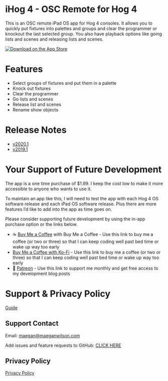 # iHog 4 - OSC Remote for Hog 4

This is an OSC remote iPad OS app for Hog 4 consoles. It allows you to quickly put fixtures into palettes and groups and clear the programmer or knockout the last selected group. You also have playback options like going lists and scenes and releasing lists and scenes.

[![Download on the App Store](https://raw.githubusercontent.com/maeganjwilson/artnet-converter/master/docs/images/download_app_store.svg?sanitize=true)](https://apps.apple.com/us/app/ihog-osc-lighting-remote/id1487580623?ls=1)

# Features

- Select groups of fixtures and put them in a palette
- Knock out fixtures
- Clear the programmer
- Go lists and scenes
- Release list and scenes
- Rename show objects

# Release Notes

- [v2020.1](https://github.com/maeganjwilson/iHog/blob/2020-1/releasenotes/2020-1.md)
- [v2019.1](https://www.notion.so/v2019-1-e6e1d92658ff4e9cb397da217dd0812f)

# Your Support of Future Development

The app is a one time purchase of $1.99. I keep the cost low to make it more accessible to anyone who wants to use it. 

To maintain an app like this, I will need to test the app with each Hog 4 OS software release and each iPad OS software release. Plus there are more features I’d like to add into the app as time goes on. 

Please consider supporting future development by using the in-app purchase option or the links below.

- ☕ [Buy Me a Coffee](https://www.buymeacoffee.com/appsbymw) with Buy Me a Coffee - Use this link to buy me a coffee (or two or three) so that I can keep coding well past bed time or wake up way too early
- [Buy Me a Coffee with Ko-Fi](https://ko-fi.com/appsbymw) - Use this link to buy me a coffee (or two or three) so that I can keep coding well past bed time or wake up way too early
- 💸 [Patreon](https://www.patreon.com/maeganwilson_) - Use this link to support me monthly and get free access to my development blog posts

# Support & Privacy Policy

[Guide](https://www.notion.so/Guide-622fbf22e0d6469f9608a8447c68927d)

## Support Contact

Email: maegan@maeganwilson.com

Add issues and feature requests to GitHub: [CLICK HERE](https://github.com/maeganjwilson/iHog/issues/new/choose)

## Privacy Policy

[Privacy Policy](https://www.notion.so/Privacy-Policy-2b62909f96a445d386c205929264a5aa)
